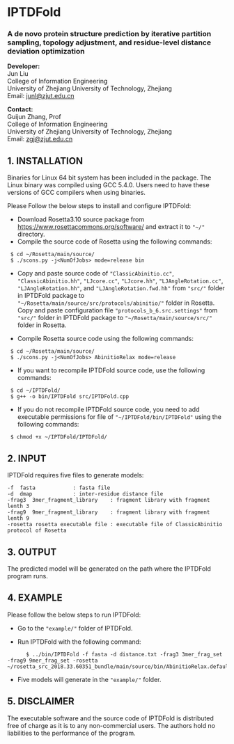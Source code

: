 # IPTDFold
### A de novo protein structure prediction by iterative partition sampling, topology adjustment, and residue-level distance deviation optimization

**Developer:**   
                Jun Liu  
                College of Information Engineering  
                University of Zhejiang University of Technology, Zhejiang  
                Email: junl@zjut.edu.cn  
		
**Contact:**  
                Guijun Zhang, Prof  
                College of Information Engineering  
                University of Zhejiang University of Technology, Zhejiang  
                Email: zgj@zjut.edu.cn  

## 1. INSTALLATION
Binaries for Linux 64 bit system has been included in the package. The Linux binary was compiled using GCC 5.4.0. Users need to have these versions of GCC compilers when using binaries.

Please Follow the below steps to install and configure IPTDFold:

- Download Rosetta3.10 source package from https://www.rosettacommons.org/software/ 
and extract it to ``"~/"`` directory.
- Compile the source code of Rosetta using the following commands:

```
 $ cd ~/Rosetta/main/source/
 $ ./scons.py -j<NumOfJobs> mode=release bin
``` 

- Copy and paste source code of ``"ClassicAbinitio.cc"``, ``"ClassicAbinitio.hh"``, ``"LJcore.cc"``, ``"LJcore.hh"``,  ``"LJAngleRotation.cc"``, ``"LJAngleRotation.hh"``, and ``"LJAngleRotation.fwd.hh"`` from ``"src/"`` folder in IPTDFold package to ``"~/Rosetta/main/source/src/protocols/abinitio/"`` folder in Rosetta. Copy and paste configuration file ``"protocols_b_6.src.settings"`` from ``"src/"`` folder in IPTDFold package to ``"~/Rosetta/main/source/src/"`` folder in Rosetta.

- Compile Rosetta source code using the following commands:

```
 $ cd ~/Rosetta/main/source/
 $ ./scons.py -j<NumOfJobs> AbinitioRelax mode=release
```

- If you want to recompile IPTDFold source code, use the following commands:

```
 $ cd ~/IPTDFold/
 $ g++ -o bin/IPTDFold src/IPTDFold.cpp
```
- If you do not recompile IPTDFold source code, you need to add executable permissions for file of ``"~/IPTDFold/bin/IPTDFold"`` using the following commands:

```
 $ chmod +x ~/IPTDFold/IPTDFold/
```
## 2. INPUT
IPTDFold requires five files to generate models:

	-f	fasta			 : fasta file
	-d	dmap			 : inter-residue distance file
	-frag3	3mer_fragment_library 	 : fragment library with fragment lenth 3
	-frag9	9mer_fragment_library	 : fragment library with fragment lenth 9
	-rosetta rosetta executable file : executable file of ClassicAbinitio protocol of Rosetta

## 3. OUTPUT
The predicted model will be generated on the path where the IPTDFold program runs.

## 4. EXAMPLE
Please follow the below steps to run IPTDFold:

- Go to the ``"example/"`` folder of IPTDFold.
  
- Run IPTDFold with the following command:
  
```
      $ ../bin/IPTDFold -f fasta -d distance.txt -frag3 3mer_frag_set -frag9 9mer_frag_set -rosetta ~/rosetta_src_2018.33.60351_bundle/main/source/bin/AbinitioRelax.default.linuxgccrelease
```

- Five models will generate in the ``"example/"`` folder.

## 5. DISCLAIMER
The executable software and the source code of IPTDFold is distributed free of charge 
as it is to any non-commercial users. The authors hold no liabilities to the performance 
of the program.
